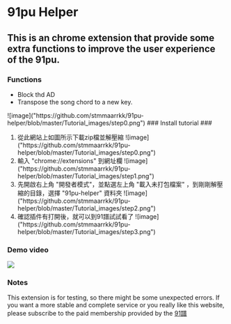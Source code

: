 91pu Helper
===
This is an chrome extension that provide some extra functions to improve the user experience of the 91pu.
---
### Functions ###
<ul>
  <li> Block thd AD
  <li> Transpose the song chord to a new key.
</ul>
![image]("https://github.com/stmmaarrkk/91pu-helper/blob/master/Tutorial_images/step0.png")  
### Install tutorial ###
<ol type="1">
  <li> 從此網站上如圖所示下載zip檔並解壓縮  
  ![image]("https://github.com/stmmaarrkk/91pu-helper/blob/master/Tutorial_images/step0.png")  
  <li> 輸入 "chrome://extensions" 到網址欄
  ![image]("https://github.com/stmmaarrkk/91pu-helper/blob/master/Tutorial_images/step1.png")
  <li> 先開啟右上角 "開發者模式"，並點選左上角 "載入未打包檔案" ，到剛剛解壓縮的目錄，選擇 "91pu-helper" 資料夾  
  ![image]("https://github.com/stmmaarrkk/91pu-helper/blob/master/Tutorial_images/step2.png")
  <li> 確認插件有打開後，就可以到91譜試試看了  
  ![image]("https://github.com/stmmaarrkk/91pu-helper/blob/master/Tutorial_images/step3.png")
</ol>

### Demo video ###
[![](http://img.youtube.com/vi/9N2NWOYvnhg/0.jpg)](http://www.youtube.com/watch?v=9N2NWOYvnhg "Demo Video")
### Notes ###
This extension is for testing, so there might be some unexpected errors. If you want a more stable and complete service or you really like this website, please subscribe to the paid membership provided by the [91譜](href="https://www.91pu.com.tw")

